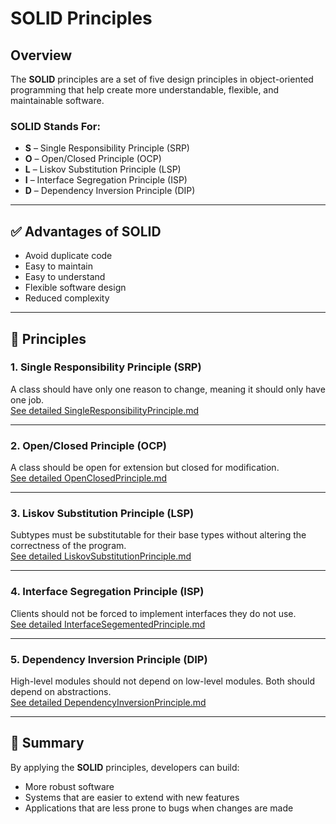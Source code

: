 # SOLID Principles

## Overview
The **SOLID** principles are a set of five design principles in object-oriented programming that help create more understandable, flexible, and maintainable software.

### SOLID Stands For:
- **S** – Single Responsibility Principle (SRP)  
- **O** – Open/Closed Principle (OCP)  
- **L** – Liskov Substitution Principle (LSP)  
- **I** – Interface Segregation Principle (ISP)  
- **D** – Dependency Inversion Principle (DIP)  

---

## ✅ Advantages of SOLID
- Avoid duplicate code  
- Easy to maintain  
- Easy to understand  
- Flexible software design  
- Reduced complexity  

---

## 📘 Principles

### 1. Single Responsibility Principle (SRP)
A class should have only one reason to change, meaning it should only have one job.  
[See detailed SingleResponsibilityPrinciple.md](SingleResponsibilityPrinciple.md)

---

### 2. Open/Closed Principle (OCP)
A class should be open for extension but closed for modification.  
[See detailed OpenClosedPrinciple.md](OpenClosedPrinciple.md)

---

### 3. Liskov Substitution Principle (LSP)
Subtypes must be substitutable for their base types without altering the correctness of the program.  
[See detailed LiskovSubstitutionPrinciple.md](LiskovSubstitutionPrinciple.md)

---

### 4. Interface Segregation Principle (ISP)
Clients should not be forced to implement interfaces they do not use.  
[See detailed InterfaceSegementedPrinciple.md](InterfaceSegementedPrinciple.md)

---

### 5. Dependency Inversion Principle (DIP)
High-level modules should not depend on low-level modules. Both should depend on abstractions.  
[See detailed DependencyInversionPrinciple.md](DependencyInversionPrinciple.md)

---

## 🎯 Summary
By applying the **SOLID** principles, developers can build:  
- More robust software  
- Systems that are easier to extend with new features  
- Applications that are less prone to bugs when changes are made  

